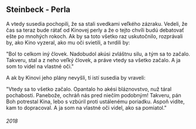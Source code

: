## Steinbeck - Perla

A vtedy susedia pochopili, že sa stali svedkami veľkého zázraku.
Vedeli, že čas sa teraz bude rátať od Kinovej perly a že o tejto chvíli budú debatovať ešte po mnohých rokoch.
Ak by sa toto všetko raz uskutočnilo, rozprávali by, ako Kino vyzeral, ako mu oči svietili, a tvrdili by:

"Bol to celkom iný človek.
 Nadobudol akúsi zvláštnu silu, a tým sa to začalo.
 Takveru, stal a z neho veľký človek, a práve vtedy sa všetko začalo.
 A ja som to videl na vlastné oči."

A ak by Kinovi jeho plány nevyšli, tí istí susedia by vraveli:

"Vtedy sa to všetko začalo.
 Opantalo ho akési bláznovstvo, nuž táral pochabosti.
 Panebože, ochráň nás pred niečím podobným!
 Takveru, pán Boh potrestal Kina, lebo s vzbúril proti ustálenému poriadku.
 Aspoň vidíte, kam to dopracoval.
 A ja som na vlastné oči videl, ako sa pomiatol."


###### 2018